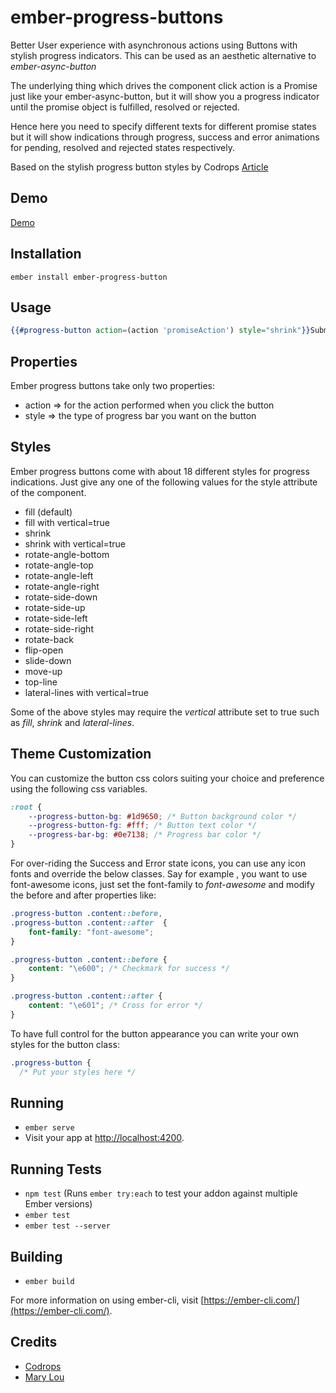 # ember-progress-buttons

Better User experience with asynchronous actions using Buttons with stylish progress indicators.
This can be used as an aesthetic alternative to *ember-async-button*

The underlying thing which drives the component click action is a Promise just like your ember-async-button,
but it will show you a progress indicator until the promise object is fulfilled, resolved or rejected.

Hence here you need to specify different texts for different promise states but it will show indications
through progress, success and error animations for pending, resolved and rejected states respectively.

Based on the stylish progress button styles by Codrops
[Article](https://tympanus.net/codrops/2013/12/12/progress-button-styles/)

## Demo
[Demo](http://gleaming-observation.surge.sh)

## Installation
```shell
ember install ember-progress-button
```

## Usage

```hbs
{{#progress-button action=(action 'promiseAction') style="shrink"}}Submit{{/progress-button}}
```

## Properties
Ember progress buttons take only two properties:
- action => for the action performed when you click the button
- style => the type of progress bar you want on the button

## Styles
Ember progress buttons come with about 18 different styles for progress indications.
Just give any one of the following values for the style attribute of the component.
- fill (default)
- fill with vertical=true
- shrink
- shrink with vertical=true
- rotate-angle-bottom
- rotate-angle-top
- rotate-angle-left
- rotate-angle-right
- rotate-side-down
- rotate-side-up
- rotate-side-left
- rotate-side-right
- rotate-back
- flip-open
- slide-down
- move-up
- top-line
- lateral-lines with vertical=true

Some of the above styles may require the *vertical* attribute set to true such as *fill*, *shrink* and *lateral-lines*.

## Theme Customization
You can customize the button css colors suiting your choice and preference using the following css variables.

```css
:root {
    --progress-button-bg: #1d9650; /* Button background color */
    --progress-button-fg: #fff; /* Button text color */
    --progress-bar-bg: #0e7138; /* Progress bar color */
}
```

For over-riding the Success and Error state icons, you can use any icon fonts and override the below classes.
Say for example , you want to use font-awesome icons, just set the font-family to *font-awesome* and
modify the before and after properties like:

```css
.progress-button .content::before,
.progress-button .content::after  {
	font-family: "font-awesome";
}

.progress-button .content::before {
	content: "\e600"; /* Checkmark for success */
}

.progress-button .content::after {
	content: "\e601"; /* Cross for error */
}
```

To have full control for the button appearance you can write your own styles for the button class:
```css
.progress-button {
  /* Put your styles here */
```

## Running

* `ember serve`
* Visit your app at [http://localhost:4200](http://localhost:4200).

## Running Tests

* `npm test` (Runs `ember try:each` to test your addon against multiple Ember versions)
* `ember test`
* `ember test --server`

## Building

* `ember build`

For more information on using ember-cli, visit [https://ember-cli.com/](https://ember-cli.com/).


## Credits
* [Codrops](https://tympanus.net/codrops)
* [Mary Lou](https://github.com/crnacura)

